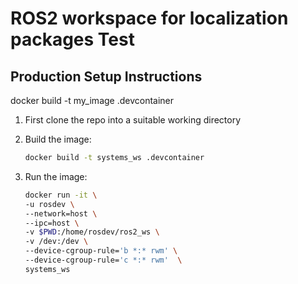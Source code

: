 # ROS2 workspace for localization packages Test

## Production Setup Instructions

docker build -t my_image .devcontainer

1. First clone the repo into a suitable working directory

1. Build the image:

    ```bash
    docker build -t systems_ws .devcontainer
	```

1. Run the image:

    ```bash
    docker run -it \
    -u rosdev \
    --network=host \
    --ipc=host \
    -v $PWD:/home/rosdev/ros2_ws \
    -v /dev:/dev \
    --device-cgroup-rule='b *:* rwm' \
    --device-cgroup-rule='c *:* rwm'  \
    systems_ws
	```


